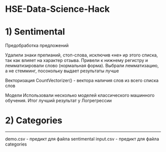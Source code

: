 # HSE-Data-Science-Hack
# 1) Sentimental
Предобработка предложений

Удалили знаки препианий, стоп-слова, исключив «не» иp этого списка, так как влияет на характер отзыва. Привели к нижнему регистру и лемматизировали слово (нормальная форма). Выбрали лемматизацию, а не стемминг, посокольку выдает результаты лучше 

Векторизация 
CountVectorizer() -   вектора наличия слов из всего списка слов

Модели 
Использовали несколько моделей классического машинного обучения. Итог лучший результат у Логрегрессии

# 2) Categories

-----------------------------------------
demo.csv - предикт для файла sentimental
input.csv - предикт для файла categories
